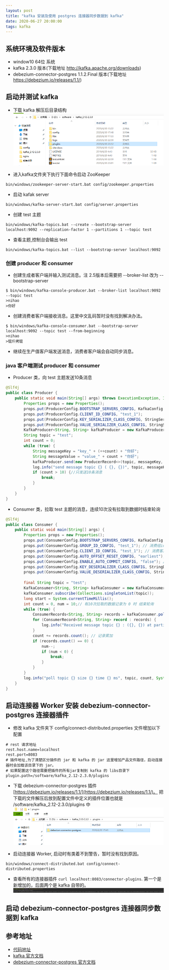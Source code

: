 ```yaml
---
layout: post
title: "kafka 安装及使用 postgres 连接器同步数据到 kafka"
date: 2020-06-27 20:00:00
tags: kafka
---
```


## 系统环境及软件版本

- window10 64位 系统
- kafka 2.3.0 版本(下载地址 http://kafka.apache.org/downloads)
- debezium-connector-postgres 1.1.2.Final 版本(下载地址 https://debezium.io/releases/1.1/)





## 启动并测试 kafka

- 下载 kafka 解压后目录结构
![](https://raw.githubusercontent.com/yupengj/yupengj.github.io/master/images/2020/kafka.png)

- 进入kafka文件夹下执行下面命令启动 ZooKeeper
```
bin/windows/zookeeper-server-start.bat config/zookeeper.properties
```

- 启动 kafak server
```
bin/windows/kafka-server-start.bat config/server.properties
```

- 创建 test 主题
```
bin/windows/kafka-topics.bat --create --bootstrap-server localhost:9092 --replication-factor 1 --partitions 1 --topic test
```

- 查看主题,控制台会输出 test
```
bin/windows/kafka-topics.bat --list --bootstrap-server localhost:9092 
```

### 创建 producer 和 consumer

- 创建生成者客户端并输入测试消息。注 2.5版本后需要把 --broker-list 改为 --bootstrap-server
 ```
$ bin/windows/kafka-console-producer.bat --broker-list localhost:9092 --topic test
>nihao
>你好
```

- 创建消费者客户端接收消息。这里中文乱码暂时没有找到解决办法。
```
$ bin/windows/kafka-console-consumer.bat --bootstrap-server localhost:9092 --topic test --from-beginning
>nihao
>锟斤拷锟
```

- 继续在生产值客户端发送消息，消费者客户端会自动同步消息。

### java 客户端测试 producer 和 consumer

- Producer 类，向 test 主题发送10条消息
```java
@Slf4j
public class Producer {
    public static void main(String[] args) throws ExecutionException, InterruptedException {
        Properties props = new Properties();
        props.put(ProducerConfig.BOOTSTRAP_SERVERS_CONFIG, KafkaConfig.BOOTSTRAP_SERVERS_CONFIG);
        props.put(ProducerConfig.CLIENT_ID_CONFIG, "test_1");
        props.put(ProducerConfig.KEY_SERIALIZER_CLASS_CONFIG, StringSerializer.class);
        props.put(ProducerConfig.VALUE_SERIALIZER_CLASS_CONFIG, StringSerializer.class);
        KafkaProducer<String, String> kafkaProducer = new KafkaProducer<>(props);
        String topic = "test";
        int count = 0;
        while (true) {
            String messageKey = "key_" + (++count) + "你好";
            String messageValue = "value_" + count + "你好";
            kafkaProducer.send(new ProducerRecord<>(topic, messageKey, messageValue)).get();
            log.info("send message topic {} ( {}, {})", topic, messageKey, messageValue);
            if (count > 10) {//只发送10条消息
                break;
            }
        }
    }
}
```

-  Consumer 类，拉取 test 主题的消息，连续10次没有拉取到数据时结束轮询
```java
@Slf4j
public class Consumer {
    public static void main(String[] args) {
        Properties props = new Properties();
        props.put(ConsumerConfig.BOOTSTRAP_SERVERS_CONFIG, KafkaConfig.BOOTSTRAP_SERVERS_CONFIG);// kafka 集群
        props.put(ConsumerConfig.GROUP_ID_CONFIG, "test_1"); // 消费组id
        props.put(ConsumerConfig.CLIENT_ID_CONFIG, "test_1"); // 消费客户端id
        props.put(ConsumerConfig.AUTO_OFFSET_RESET_CONFIG, "earliest"); // 从消息开始的位置读
        props.put(ConsumerConfig.ENABLE_AUTO_COMMIT_CONFIG, "false"); // 不自动管理偏移量,即不记录消费者偏移量，可以重复读取数据方便测试
        props.put(ConsumerConfig.KEY_DESERIALIZER_CLASS_CONFIG, StringDeserializer.class);
        props.put(ConsumerConfig.VALUE_DESERIALIZER_CLASS_CONFIG, StringDeserializer.class);

		final String topic = "test";
        KafkaConsumer<String, String> kafkaConsumer = new KafkaConsumer<>(props);
        kafkaConsumer.subscribe(Collections.singletonList(topic));
        long start = System.currentTimeMillis();
        int count = 0, num = 10;// 有10次拉取的数据记录为 0 时 结束轮询
        while (true) {
            ConsumerRecords<String, String> records = kafkaConsumer.poll(Duration.ofSeconds(1));
            for (ConsumerRecord<String, String> record : records) {
                log.info("Received message topic {} : ({}, {}) at partition {} offset {}", record.topic(), record.key(), record.value(), record.partition(), record.offset());
            }
            count += records.count(); // 记录累加
            if (records.count() == 0) {
                num--;
                if (num < 0) {
                    break;
                }
            }
        }
        log.info("poll topic {} size {} time {} ms", topic, count, System.currentTimeMillis() - start);
    }
}
```

## 启动连接器 Worker 安装 debezium-connector-postgres 连接器插件

- 修改 kafka 文件夹下 config/connect-distributed.properties 文件增加以下配置
```properties
# rest 请求地址
rest.host.name=localhost
rest.port=8083
# 插件地址,为了清楚区分插件的 jar 和 kafka 的 jar 这里增加产品文件路径，启动连接器时会加载该目录下的 jar。
# 如果配置这个路径需要把插件的所有jar复制到 kafka 的 libs目录下
plugin.path=/software/kafka_2.12-2.3.0/plugins
```

- 下载 debezium-connector-postgres 插件 [https://debezium.io/releases/1.1/](https://debezium.io/releases/1.1/)。 把下载的文件解压后放到配置文件中定义的插件位置也就是 /software/kafka_2.12-2.3.0/plugins 中
![](https://raw.githubusercontent.com/yupengj/yupengj.github.io/master/images/2020/plugins.png)

- 启动连接器 Worker, 启动时有类着不到警告，暂时没有找到原因。
```
bin/windows/connect-distributed.bat config/connect-distributed.properties 
```

- 查看所有的连接器插件 `curl localhost:8083/connector-plugins`. 第一个是新增加的，后面两个是 kafka 自带的。
![](https://raw.githubusercontent.com/yupengj/yupengj.github.io/master/images/2020/curl_plugins.png)

## 启动 debezium-connector-postgres 连接器同步数据到 kafka


## 参考地址
- [代码地址](https://github.com/yupengj/kafka-examples)
- [kafka 官方文档](http://kafka.apache.org/quickstart)
- [debezium-connector-postgres 官方文档](https://debezium.io/documentation/reference/1.1/connectors/postgresql.html)